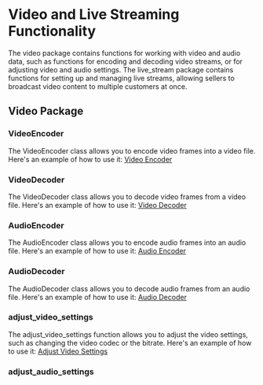 # Video and Live Streaming Functionality

The video package contains functions for working with video and audio data, such as functions for encoding and decoding video streams, or for adjusting video and audio settings. The live_stream package contains functions for setting up and managing live streams, allowing sellers to broadcast video content to multiple customers at once.

## Video Package

### VideoEncoder

The VideoEncoder class allows you to encode video frames into a video file. Here's an example of how to use it: [Video Encoder](example/video_encoder.py)

### VideoDecoder

The VideoDecoder class allows you to decode video frames from a video file. Here's an example of how to use it: [Video Decoder](example/video_decoder.py)

### AudioEncoder

The AudioEncoder class allows you to encode audio frames into an audio file. Here's an example of how to use it: [Audio Encoder](example/audio_encoder.py)

### AudioDecoder

The AudioDecoder class allows you to decode audio frames from an audio file. Here's an example of how to use it: [Audio Decoder](example/audio_decoder.py)

### adjust_video_settings

The adjust_video_settings function allows you to adjust the video settings, such as changing the video codec or the bitrate. Here's an example of how to use it: [Adjust Video Settings](example/adjust_video_settings.py)

### adjust_audio_settings
